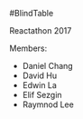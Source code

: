 #BlindTable

Reactathon 2017

Members:
- Daniel Chang
- David Hu
- Edwin La
- Elif Sezgin
- Raymnod Lee
